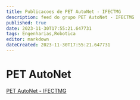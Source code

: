 ```yaml
---
title: Publicacoes de PET AutoNet - IFECTMG
description: feed do grupo PET AutoNet - IFECTMG
published: true
date: 2023-11-30T17:55:21.647731
tags: Engenharias,Robotica
editor: markdown
dateCreated: 2023-11-30T17:55:21.647731
---
```


# PET AutoNet
[PET AutoNet - IFECTMG](/grupo/129PETAutoNetIFECTMG.md)